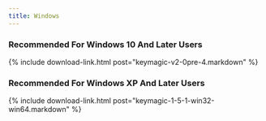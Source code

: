```yaml
---
title: Windows
---
```


### Recommended For Windows 10 And Later Users
{% include download-link.html post="keymagic-v2-0pre-4.markdown" %}

### Recommended For Windows XP And Later Users
{% include download-link.html post="keymagic-1-5-1-win32-win64.markdown" %}